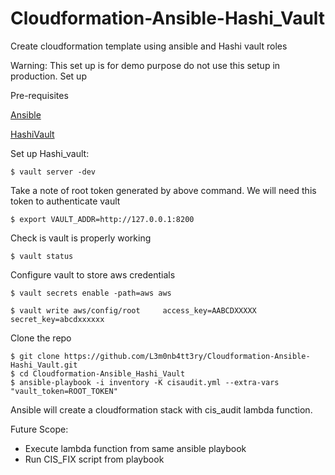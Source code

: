 # Cloudformation-Ansible-Hashi_Vault
Create cloudformation template using ansible and Hashi vault roles

Warning: This set up is for demo purpose do not use this setup in production.
Set up

Pre-requisites


[Ansible](https://docs.ansible.com/ansible/latest/installation_guide/intro_installation.html/)

[HashiVault](https://www.vaultproject.io/downloads.html/)

Set up Hashi_vault:
```
$ vault server -dev
```
Take a note of root token generated by above command. We will need this token to authenticate vault
```
$ export VAULT_ADDR=http://127.0.0.1:8200
```
Check is vault is properly working 
```
$ vault status
```
Configure vault to store aws credentials
```
$ vault secrets enable -path=aws aws

$ vault write aws/config/root     access_key=AABCDXXXXX     secret_key=abcdxxxxxx
```
Clone the repo
```
$ git clone https://github.com/L3m0nb4tt3ry/Cloudformation-Ansible-Hashi_Vault.git
$ cd Cloudformation-Ansible_Hashi_Vault
$ ansible-playbook -i inventory -K cisaudit.yml --extra-vars "vault_token=ROOT_TOKEN"
```
Ansible will create a cloudformation stack with cis_audit lambda function.

Future Scope:
- Execute lambda function from same ansible playbook
- Run CIS_FIX script from playbook


